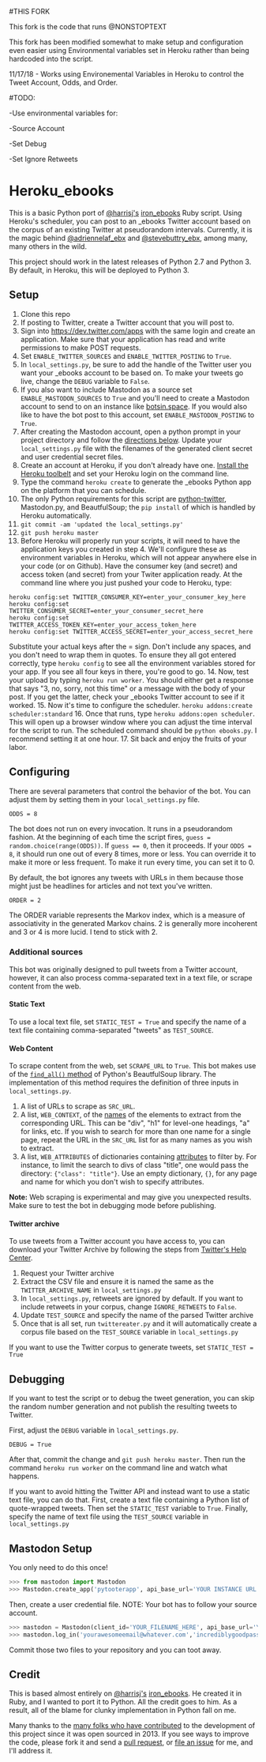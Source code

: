 #THIS FORK

 This fork is the code that runs @NONSTOPTEXT

 This fork has been modified somewhat to make setup and configuration even easier using Environmental variables set in Heroku rather than being hardcoded into the script.
 
 11/17/18 - Works using Environemental Variables in Heroku to control the Tweet Account, Odds, and Order.
 
 #TODO:
 
 -Use environmental variables for:
 
  -Source Account
  
  -Set Debug
  
  -Set Ignore Retweets
  
# Heroku_ebooks

This is a basic Python port of [@harrisj's](https://twitter.com/harrisj) [iron_ebooks](https://github.com/harrisj/iron_ebooks/) Ruby script. Using Heroku's scheduler, you can post to an _ebooks Twitter account based on the corpus of an existing Twitter at pseudorandom intervals. Currently, it is the magic behind [@adriennelaf_ebx](http://www.twitter.com/adriennelaf_ebx) and [@stevebuttry_ebx](http://www.twitter.com/stevebuttry_ebx), among many, many others in the wild.

This project should work in the latest releases of Python 2.7 and Python 3. By default, in Heroku, this will be deployed to Python 3.

## Setup

1. Clone this repo
2. If posting to Twitter, create a Twitter account that you will post to.
3. Sign into https://dev.twitter.com/apps with the same login and create an application. Make sure that your application has read and write permissions to make POST requests.
4. Set `ENABLE_TWITTER_SOURCES` and `ENABLE_TWITTER_POSTING` to `True`.  
5. In `local_settings.py`, be sure to add the handle of the Twitter user you want your _ebooks account to be based on. To make your tweets go live, change the `DEBUG` variable to `False`.
6. If you also want to include Mastodon as a source set `ENABLE_MASTODON_SOURCES` to `True` and you'll need to create a Mastodon account to send to on an instance like [botsin.space](https://botsin.space). If you would also like to have the bot post to this account, set `ENABLE_MASTODON_POSTING` to `True`. 
7. After creating the Mastodon account, open a python prompt in your project directory and follow the [directions below](#mastodon-setup). Update your `local_settings.py` file with the filenames of the generated client secret and user credential secret files.
8. Create an account at Heroku, if you don't already have one. [Install the Heroku toolbelt](https://devcenter.heroku.com/articles/quickstart#step-2-install-the-heroku-toolbelt) and set your Heroku login on the command line.
9. Type the command `heroku create` to generate the _ebooks Python app on the platform that you can schedule.
10. The only Python requirements for this script are [python-twitter](https://github.com/bear/python-twitter), Mastodon.py, and BeautfulSoup; the `pip install` of which is handled by Heroku automatically.
11. `git commit -am 'updated the local_settings.py'`
12. `git push heroku master`
13. Before Heroku will properly run your scripts, it will need to have the application keys you created in step 4. We'll configure these as environment variables in Heroku, which will not appear anywhere else in your code (or on Github). Have the consumer key (and secret) and access token (and secret) from your Twiter application ready. At the command line where you just pushed your code to Heroku, type: 
```
heroku config:set TWITTER_CONSUMER_KEY=enter_your_consumer_key_here
heroku config:set TWITTER_CONSUMER_SECRET=enter_your_consumer_secret_here
heroku config:set TWITTER_ACCESS_TOKEN_KEY=enter_your_access_token_here
heroku config:set TWITTER_ACCESS_SECRET=enter_your_access_secret_here
```
Substitute your actual keys after the = sign. Don't include any spaces, and you don't need to wrap them in quotes. To ensure they all got entered correctly, type `heroku config` to see all the environment variables stored for your app. If you see all four keys in there, you're good to go.
14. Now, test your upload by typing `heroku run worker`. You should either get a response that says "3, no, sorry, not this time" or a message with the body of your post. If you get the latter, check your _ebooks Twitter account to see if it worked.
15. Now it's time to configure the scheduler. `heroku addons:create scheduler:standard`
16. Once that runs, type `heroku addons:open scheduler`. This will open up a browser window where you can adjust the time interval for the script to run. The scheduled command should be `python ebooks.py`. I recommend setting it at one hour.
17. Sit back and enjoy the fruits of your labor.

## Configuring

There are several parameters that control the behavior of the bot. You can adjust them by setting them in your `local_settings.py` file.

```
ODDS = 8
```

The bot does not run on every invocation. It runs in a pseudorandom fashion. At the beginning of each time the script fires, `guess = random.choice(range(ODDS))`. If `guess == 0`, then it proceeds. If your `ODDS = 8`, it should run one out of every 8 times, more or less. You can override it to make it more or less frequent. To make it run every time, you can set it to 0.


By default, the bot ignores any tweets with URLs in them because those might just be headlines for articles and not text you've written.

```
ORDER = 2
```

The ORDER variable represents the Markov index, which is a measure of associativity in the generated Markov chains. 2 is generally more incoherent and 3 or 4 is more lucid. I tend to stick with 2.

### Additional sources

This bot was originally designed to pull tweets from a Twitter account, however, it can also process comma-separated text in a text file, or scrape content from the web.

#### Static Text
To use a local text file, set `STATIC_TEST = True` and specify the name of a text file containing comma-separated "tweets" as `TEST_SOURCE`.

#### Web Content
To scrape content from the web, set `SCRAPE_URL` to `True`. This bot makes use of the [`find_all()` method](https://www.crummy.com/software/BeautifulSoup/bs4/doc/#find-all) of Python's BeautfulSoup library. The implementation of this method requires the definition of three inputs in `local_settings.py`.

1. A list of URLs to scrape as `SRC_URL`.
2. A list, `WEB_CONTEXT`, of the [names](https://www.crummy.com/software/BeautifulSoup/bs4/doc/#id11) of the elements to extract from the corresponding URL. This can be "div", "h1" for level-one headings, "a" for links, etc. If you wish to search for more than one name for a single page, repeat the URL in the `SRC_URL` list for as many names as you wish to extract.
3. A list, `WEB_ATTRIBUTES` of dictionaries containing [attributes](https://www.crummy.com/software/BeautifulSoup/bs4/doc/#attrs) to filter by. For instance, to limit the search to divs of class "title", one would pass the directory: `{"class": "title"}`. Use an empty dictionary, `{}`, for any page and name for which you don't wish to specify attributes.

__Note:__ Web scraping is experimental and may give you unexpected results. Make sure to test the bot in debugging mode before publishing.

#### Twitter archive
To use tweets from a Twitter account you have access to, you can download your Twitter Archive by following the steps from [Twitter's Help Center](https://help.twitter.com/en/managing-your-account/how-to-download-your-twitter-archive).

1. Request your Twitter archive
2. Extract the CSV file and ensure it is named the same as the `TWITTER_ARCHIVE_NAME` in `local_settings.py`
3. In `local_settings.py`, retweets are ignored by default. If you want to include retweets in your corpus, change `IGNORE_RETWEETS` to `False`.
4. Update `TEST_SOURCE` and specify the name of the parsed Twitter archive
5. Once that is all set, run `twittereater.py` and it will automatically create a corpus file based on the `TEST_SOURCE` variable in `local_settings.py`

If you want to use the Twitter corpus to generate tweets, set `STATIC_TEST = True`


## Debugging

If you want to test the script or to debug the tweet generation, you can skip the random number generation and not publish the resulting tweets to Twitter.

First, adjust the `DEBUG` variable in `local_settings.py`.

```
DEBUG = True
```

After that, commit the change and `git push heroku master`. Then run the command `heroku run worker` on the command line and watch what happens.

If you want to avoid hitting the Twitter API and instead want to use a static text file, you can do that. First, create a text file containing a Python list of quote-wrapped tweets. Then set the `STATIC_TEST` variable to `True`. Finally, specify the name of text file using the `TEST_SOURCE` variable in `local_settings.py`

## Mastodon Setup

You only need to do this once!

```python
>>> from mastodon import Mastodon
>>> Mastodon.create_app('pytooterapp', api_base_url='YOUR INSTANCE URL', to_file='YOUR_FILENAME_HERE')
```

Then, create a user credential file. NOTE: Your bot has to follow your source account.

```python
>>> mastodon = Mastodon(client_id='YOUR_FILENAME_HERE', api_base_url='YOUR INSTANCE URL')
>>> mastodon.log_in('yourawesomeemail@whatever.com','incrediblygoodpassword',to_file='YOUR USER FILENAME HERE')
```

Commit those two files to your repository and you can toot away.

## Credit
This is based almost entirely on [@harrisj's](https://twitter.com/harrisj) [iron_ebooks](https://github.com/harrisj/iron_ebooks/). He created it in Ruby, and I wanted to port it to Python. All the credit goes to him. As a result, all of the blame for clunky implementation in Python fall on me.

Many thanks to the [many folks who have contributed](CONTRIBUTORS.md) to the development of this project since it was open sourced in 2013. If you see ways to improve the code, please fork it and send a [pull request](https://github.com/tommeagher/heroku_ebooks/pulls), or [file an issue](https://github.com/tommeagher/heroku_ebooks/issues) for me, and I'll address it.
